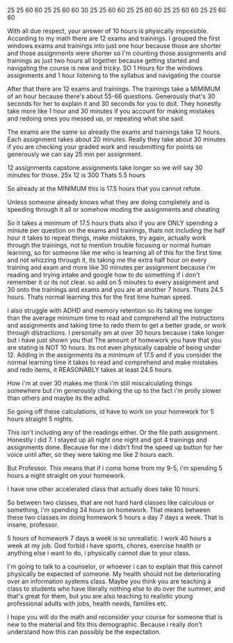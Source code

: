 25
25
60
60
25
25
60
60
30
25
25
60
60
25
25
60
60
25
25
60
60
25
25
60
60

With all due respect, your answer of 10 hours is physically impossible.
According to my math there are 12 exams and trainings. I grouped the first windows exams and trainings into just one hour because those are shorter and those assignments were shorter so I'm counting those assignments and trainings as just two hours all together because getting started and navigating the course is new and tricky. SO 1 Hours for the windows assignments and 1 hour listening to the syllabus and navigating the course

After that there are 12 exams and trainings. The trainings take a MIMIMUM of an hour because there's about 55-66 questions. Generously that's 30 seconds for her to explain it and 30 seconds for you to doit. They honestly take more like 1 hour and 30 minutes if you account for making mistakes and redoing ones you messed up, or repeating what she said. 

The exams are the same so already the exams and trainings take 12 hours.
Each assignment takes about 20 minutes. Really they take about 30 minutes if you are checking your graded work and resubmitting for points 
so generously we can say 25 min per assignment. 

12 assignments 
capstone assignments take longer so we will say 30 minutes for those. 
25x 12 is 300 
Thats 5.5 hours

So already at the MINIMUM this is 17.5 hours that you cannot refute. 

Unless someone already knows what they are doing completely and is speeding through it all or somehow moding the assignments and cheating

So it takes a minimum of 17.5 hours thats also if you are ONLY spending a miniute per question on the exams and trainings, thats not including the half hour it takes to repeat things, make mistakes, try again, actually work through the trainings, not to mention trouble focusing or normal human learning, so for someone like me who is learning all of this for the first time and not whizzing through it, its taking me the extra half hour on every training and exam and more like 30 minutes per assignment because i'm reading and trying intake and google how to do something if i don't remember it or its not clear. so add on 5 minutes to every assignment and 30 onto the trainings and exams and you are at another 7 hours. Thats 24.5 hours. Thats normal learning this for the first time human speed. 

I also struggle with ADHD and memory retention so its taking me longer than the average minimum time to read and comprehend all the instructions and assignments and taking time to redo them to get a better grade, or work through distractions. I personally am at over 30 hours because i take longer but i have just shown you that The amount of homework you have that you are stating is NOT 10 hours. Its not even physically capable of being under 12. Adding in the assignments its a minimum of 17.5 and if you consider the normal learning time it takes to read and comprehend and make mistakes and redo items, it REASONABLY takes at least 24.5 hours. 

How i'm at over 30 makes me think i'm still miscalculating things somewhere but i'm generously chalking the up to the fact i'm prolly slower than others and maybe its the adhd. 

So going off these calculations, id have to work on your homework for 5 hours straight 5 nights.

This isn't including any of the readings either. Or the file path assignment. 
Honestly i did 7. I stayed up all night one night and got 4 trainings and assignments done. Because for me i didn't find the speed up button for her voice until after, so they were taking me like 2 hours each.

But Professor. This means that if i come home from my 9-5, i'm spending 5 hours a night straight on your homework. 

I have one other accelerated class that actually does take 10 hours. 

So between two classes, that are not hard hard classes like calculous or something, i'm spending 34 hours on homework. That means between these two classes im doing homework 5 hours a day 7 days a week. That is insane, professor.  

5 hours of homework 7 days a week is so unrealistic. I work 40 hours a week at my job. God forbid i have sports, chores, exercise health or anything else i want to do, i physically cannot due to your class. 

I'm going to talk to a counselor, or whoever i can to explain that this cannot physically be expected of someone. My health should not be deteriorating over an information systems class. Maybe you think you are teaching a class to students who have literally nothing else to do over the summer, and that's great for them, but you are also teaching to realistic young professional adults with jobs, health needs, families etc. 

I hope you will do the math and reconsider your course for someone that is new to the material and fits this demographic. Because i really don't understand how this can possibly be the expectation. 


